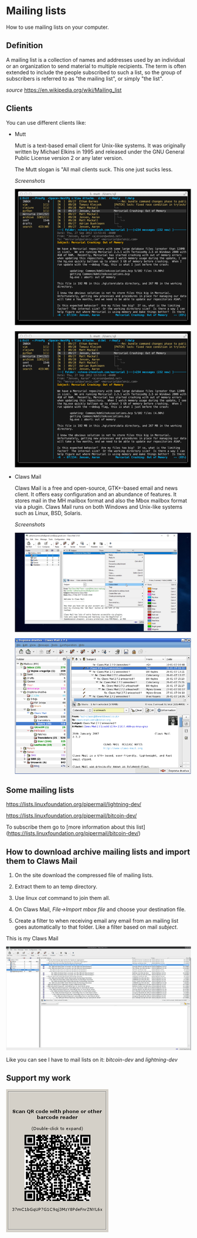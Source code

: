 # Mailing lists

How to use mailing lists on your computer.

## Definition

A mailing list is a collection of names and addresses used by an individual or
an organization to send material to multiple recipients. The term is often
extended to include the people subscribed to such a list, so the group of
subscribers is referred to as "the mailing list", or simply "the list".

*source*  https://en.wikipedia.org/wiki/Mailing_list

## Clients

You can use different clients like: 

  * Mutt
    
    Mutt is a text-based email client for Unix-like systems. It was originally
    written by Michael Elkins in 1995 and released under the GNU General Public
    License version 2 or any later version.
    
    The Mutt slogan is "All mail clients suck. This one just sucks less.
    
    *Screenshots*

    ![alt text](https://github.com/InserirAquiNome/crypto/blob/master/static/image/mutt1.jpg "Logo Title Text 1")
    
    ![alt text](https://github.com/InserirAquiNome/crypto/blob/master/static/image/mutt1.jpg "Logo Title Text 1")
 
 
  * Claws Mail
  
    Claws Mail is a free and open-source, GTK+-based email and news client. It offers easy configuration and an abundance of features. It stores mail in the MH mailbox format and also the Mbox mailbox format via a plugin. Claws Mail runs on both Windows and Unix-like systems such as Linux, BSD, Solaris.
    
    *Screenshots*
    
    ![alt text](https://github.com/InserirAquiNome/crypto/blob/master/static/image/clawsmail1.jpg "Logo Title Text 1")
    
    ![alt text](https://github.com/InserirAquiNome/crypto/blob/master/static/image/clawsmail2.png "Logo Title Text 1")


## Some mailing lists

https://lists.linuxfoundation.org/pipermail/lightning-dev/

https://lists.linuxfoundation.org/pipermail/bitcoin-dev/

To subscribe them go to [more information about this list] (https://lists.linuxfoundation.org/pipermail/bitcoin-dev/)


## How to download archive mailing lists and import them to Claws Mail

1. On the site download the compressed file of mailing lists. 

2. Extract them to an temp directory. 

3. Use linux *cat*  command to join them all. 

4. On Claws Mail, *File->Import mbox file* and choose your destination file.

5. Create a filter to when receiving email any email from an mailing list goes automatically to that folder. Like a filter based on mail *subject*.


This is my Claws Mail 

![alt text](https://github.com/InserirAquiNome/crypto/blob/master/static/image/clawsmail3.png "Logo Title Text 1")

Like you can see I have to mail lists on it:   *bitcoin-dev* and *lightning-dev*

## Support my work

![alt text](https://github.com/InserirAquiNome/crypto/blob/master/static/image/donate.png "Logo Title Text 1")

